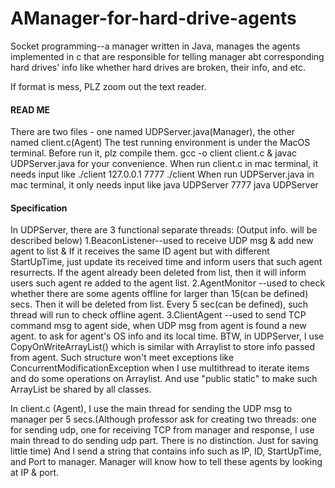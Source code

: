 # AManager-for-hard-drive-agents
Socket programming--a manager written in Java, manages the agents implemented in c that are responsible for telling manager abt corresponding hard drives' info like whether hard drives are broken, their info, and etc.

If format is mess, PLZ zoom out the text reader.
####  READ ME  #### 
There are two files - one named UDPServer.java(Manager), the other named client.c(Agent)
The test running environment is under the MacOS terminal.
Before run it, plz compile them. gcc -o client client.c  & javac UDPServer.java for your convenience.
When run client.c in mac terminal, it needs input like ./client 127.0.0.1 7777
                                                        ./client <IP> <Port>
When run UDPServer.java in mac terminal, it only needs input like java UDPServer 7777
                                                        java UDPServer <Port>



####  Specification  ####
In UDPServer, there are 3 functional separate threads: (Output info. will be described below)
      1.BeaconListener--used to receive UDP msg & add new agent to list & If it receives the same ID agent but
                        with different StartUpTime, just update its received time and inform users that such
                        agent resurrects. If the agent already been deleted from list, then it will inform users
                        such agent re added to the agent list.
      2.AgentMonitor  --used to check whether there are some agents offline for larger than 15(can be defined)
                        secs. Then it will be deleted from list. Every 5 sec(can be defined), such thread will
                        run to check offline agent.
      3.ClientAgent   --used to send TCP command msg to agent side, when UDP msg from agent is found a new agent.
                        to ask for agent's OS info and its local time.
BTW, in UDPServer, I use CopyOnWriteArrayList(<BACON>) which is similar with Arraylist to store info passed from
      agent. Such structure won't meet exceptions like ConcurrentModificationException when I use multithread to
      iterate items and do some operations on Arraylist. And use "public static" to make such ArrayList be shared
      by all classes.


In client.c (Agent), I use the main thread for sending the UDP msg to manager per 5 secs.(Although professor ask
      for creating two threads: one for sending udp, one for receiving TCP from manager and response, I use main
      thread to do sending udp part. There is no distinction. Just for saving little time)
      And I send a string that contains info such as IP, ID, StartUpTime, and Port to manager. Manager will know
      how to tell these agents by looking at IP & port.
